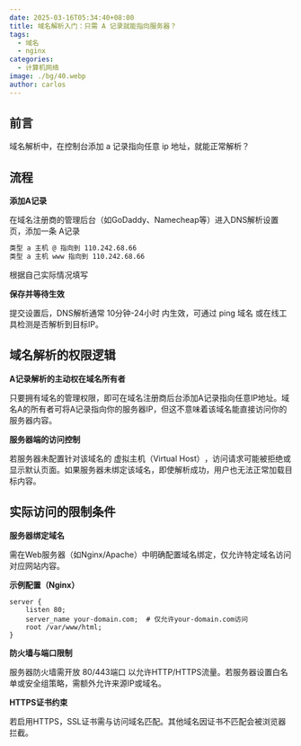 ```yaml
---
date: 2025-03-16T05:34:40+08:00
title: 域名解析入门：只需 A 记录就能指向服务器？
tags:
  - 域名
  - nginx
categories:
  - 计算机网络
image: ./bg/40.webp
author: carlos
---
```


## 前言

域名解析中，在控制台添加 a 记录指向任意 ip 地址，就能正常解析？

## 流程

**添加A记录**

在域名注册商的管理后台（如GoDaddy、Namecheap等）进入DNS解析设置页，添加一条 ‌A记录

```txt
类型 a 主机 @ 指向到 110.242.68.66
类型 a 主机 www 指向到 110.242.68.66
```

根据自己实际情况填写

**保存并等待生效**

提交设置后，DNS解析通常 ‌10分钟-24小时‌ 内生效，可通过 ping 域名 或在线工具检测是否解析到目标IP‌。

## 域名解析的权限逻辑

**A记录解析的主动权在域名所有者**

只要拥有域名的管理权限，即可在域名注册商后台添加A记录指向任意IP地址‌。域名A的所有者可将A记录指向你的服务器IP，但这不意味着该域名能直接访问你的服务器内容。

**服务器端的访问控制**

若服务器未配置针对该域名的 ‌虚拟主机（Virtual Host）‌，访问请求可能被拒绝或显示默认页面‌。如果服务器未绑定该域名，即使解析成功，用户也无法正常加载目标内容‌。

## 实际访问的限制条件

**服务器绑定域名**

需在Web服务器（如Nginx/Apache）中明确配置域名绑定，仅允许特定域名访问对应网站内容‌。

‌**示例配置（Nginx）**

```nginx
server {
    listen 80;
    server_name your-domain.com;  # 仅允许your-domain.com访问
    root /var/www/html;
}
```

**防火墙与端口限制**

服务器防火墙需开放 ‌80/443端口‌ 以允许HTTP/HTTPS流量‌。若服务器设置白名单或安全组策略，需额外允许来源IP或域名‌。

**HTTPS证书约束**

若启用HTTPS，SSL证书需与访问域名匹配。其他域名因证书不匹配会被浏览器拦截‌。